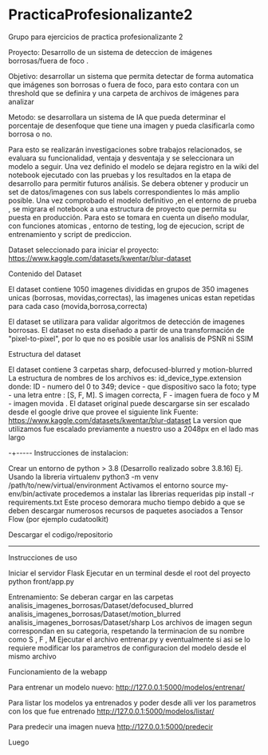 # PracticaProfesionalizante2
Grupo para ejercicios de practica profesionalizante 2

Proyecto:
Desarrollo de un sistema de deteccion de imágenes borrosas/fuera de foco .

Objetivo: desarrollar un sistema que permita detectar de forma automatica que imágenes son borrosas o fuera de foco, para esto contara con un threshold que se definira y una carpeta de archivos de imágenes para analizar

Metodo: se desarrollara un sistema de IA que pueda determinar el porcentaje de desenfoque que tiene una imagen y pueda clasificarla como borrosa o no. 

Para esto se realizarán investigaciones sobre trabajos relacionados, se evaluara su funcionalidad, ventaja y desventaja y se seleccionara un modelo a seguir.
Una vez definido el modelo se dejara registro en la wiki del notebook ejecutado con las pruebas y los resultados en la etapa de desarrollo para permitir futuros análisis. 
Se debera obtener y producir un set de datos/imagenes con sus labels correspondientes lo más amplio posible.
Una vez comprobado el modelo definitivo ,en el entorno de prueba , se migrara el notebook a una estructura de proyecto que permita su puesta en producción. Para esto se tomara en cuenta un diseño modular, con funciones atomicas , entorno de testing,  log de ejecucion, script de entrenamiento y script de prediccion. 



Dataset seleccionado para iniciar el proyecto:
https://www.kaggle.com/datasets/kwentar/blur-dataset


Contenido del Dataset

El dataset contiene 1050 imagenes divididas en grupos de 350 imagenes unicas (borrosas, movidas,correctas), las imagenes unicas estan repetidas para cada caso (movida,borrosa,correcta)

El dataset se utilizara para validar algoritmos de detección de imagenes borrosas.
El dataset no esta diseñado a partir de una transformación de "pixel-to-pixel", por lo que no es posible usar los analisis de PSNR ni SSIM

Estructura del dataset

El dataset contiene 3 carpetas sharp, defocused-blurred y motion-blurred
La estructura de nombres de los archivos es: id_device_type.extension donde:
ID - numero del 0 to 349;
device - que dispositivo saco la foto;
type - una letra entre : [S, F, M]. S  imagen correcta, F - imagen fuera de foco y M - imagen movida .
El dataset original puede descargarse sin ser escalado desde el google drive que provee el siguiente link
Fuente: https://www.kaggle.com/datasets/kwentar/blur-dataset
La version que utilizamos fue escalado previamente a nuestro uso a 2048px en el lado mas largo



-+-----
Instrucciones de instalacion:

Crear un entorno de python > 3.8 (Desarrollo realizado sobre 3.8.16) 
Ej. Usando la libreria virtualenv 
python3 -m venv /path/to/new/virtual/environment
Activamos el entorno
source my-env/bin/activate
procedemos a instalar las librerias requeridas
pip install -r requirements.txt
Este proceso demorara mucho tiempo debido a que se deben descargar numerosos recursos de paquetes asociados a Tensor Flow (por ejemplo cudatoolkit)

Descargar el codigo/repositorio

------------
Instrucciones de uso

Iniciar el servidor Flask
Ejecutar en un terminal desde el root del proyecto python front/app.py


Entrenamiento:
Se deberan cargar en las carpetas
analisis_imagenes_borrosas/Dataset/defocused_blurred
analisis_imagenes_borrosas/Dataset/motion_blurred
analisis_imagenes_borrosas/Dataset/sharp
Los archivos de imagen segun correspondan en su categoria, respetando la terminacion de su nombre como S , F , M
Ejecutar el archivo entrenar.py y eventualmente si asi se lo requiere modificar los parametros de configuracion del modelo desde el mismo archivo

Funcionamiento de la webapp

Para entrenar un modelo nuevo:
http://127.0.0.1:5000/modelos/entrenar/

Para listar los modelos ya entrenados y poder desde alli ver los parametros con los que fue entrenado
http://127.0.0.1:5000/modelos/listar/

Para predecir una imagen nueva
http://127.0.0.1:5000/predecir



Luego